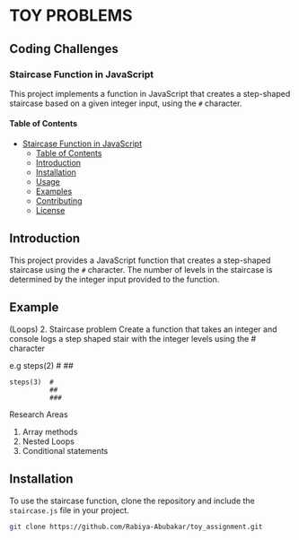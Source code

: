 # TOY PROBLEMS

## Coding Challenges

### Staircase Function in JavaScript

This project implements a function in JavaScript that creates a step-shaped staircase based on a given integer input, using the `#` character.

#### Table of Contents

- [Staircase Function in JavaScript](#staircase-function-in-javascript)
  - [Table of Contents](#table-of-contents)
  - [Introduction](#introduction)
  - [Installation](#installation)
  - [Usage](#usage)
  - [Examples](#examples)
  - [Contributing](#contributing)
  - [License](#license)

## Introduction

This project provides a JavaScript function that creates a step-shaped staircase using the `#` character. The number of levels in the staircase is determined by the integer input provided to the function.

## Example
(Loops)
2. Staircase problem 
Create a function that takes an integer and console logs a step shaped stair with the integer levels using the # character 

e.g steps(2)  #
              ##

    steps(3)  #
              ##
              ###

Research Areas 
1. Array methods 
2. Nested Loops
3. Conditional statements

## Installation

To use the staircase function, clone the repository and include the `staircase.js` file in your project.

```bash
git clone https://github.com/Rabiya-Abubakar/toy_assignment.git
